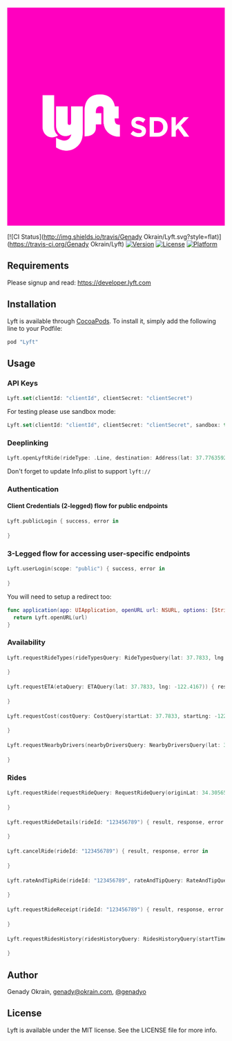 ![Lyft SDK](lyftsdk.png)

[![CI Status](http://img.shields.io/travis/Genady Okrain/Lyft.svg?style=flat)](https://travis-ci.org/Genady Okrain/Lyft)
[![Version](https://img.shields.io/cocoapods/v/Lyft.svg?style=flat)](http://cocoapods.org/pods/Lyft)
[![License](https://img.shields.io/cocoapods/l/Lyft.svg?style=flat)](http://cocoapods.org/pods/Lyft)
[![Platform](https://img.shields.io/cocoapods/p/Lyft.svg?style=flat)](http://cocoapods.org/pods/Lyft)
## Requirements
Please signup and read: https://developer.lyft.com

## Installation

Lyft is available through [CocoaPods](http://cocoapods.org). To install
it, simply add the following line to your Podfile:

```ruby
pod "Lyft"
```

## Usage
### API Keys
```swift
Lyft.set(clientId: "clientId", clientSecret: "clientSecret")
```
For testing please use sandbox mode:
```swift
Lyft.set(clientId: "clientId", clientSecret: "clientSecret", sandbox: true)
```

### Deeplinking
```swift
Lyft.openLyftRide(rideType: .Line, destination: Address(lat: 37.7763592, lng: -122.4242038))
```
Don't forget to update Info.plist to support `lyft://`

### Authentication
#### Client Credentials (2-legged) flow for public endpoints
```swift
Lyft.publicLogin { success, error in

}
```

### 3-Legged flow for accessing user-specific endpoints
```swift
Lyft.userLogin(scope: "public") { success, error in

}
```

You will need to setup a redirect too:
```swift
func application(app: UIApplication, openURL url: NSURL, options: [String : AnyObject]) -> Bool {
  return Lyft.openURL(url)
}
```

### Availability
```swift
Lyft.requestRideTypes(rideTypesQuery: RideTypesQuery(lat: 37.7833, lng: -122.4167)) { result, response, error in

}

Lyft.requestETA(etaQuery: ETAQuery(lat: 37.7833, lng: -122.4167)) { result, response, error in

}

Lyft.requestCost(costQuery: CostQuery(startLat: 37.7833, startLng: -122.4167, endLat: 37.7972, endLng: -122.4533)) { result, response, error in

}

Lyft.requestNearbyDrivers(nearbyDriversQuery: NearbyDriversQuery(lat: 37.7789, lng: -122.45690)) { result, response, error in

}
```

### Rides
```swift 
Lyft.requestRide(requestRideQuery: RequestRideQuery(originLat: 34.305658, originLng: -118.8893667, originAddress: "123 Main St, Anytown, CA", destinationLat: 36.9442175, destinationLng: -123.8679133, destinationAddress: "123 Main St, Anytown, CA", rideType: .Lyft)) { result, response, error in

}

Lyft.requestRideDetails(rideId: "123456789") { result, response, error in

}

Lyft.cancelRide(rideId: "123456789") { result, response, error in

}

Lyft.rateAndTipRide(rideId: "123456789", rateAndTipQuery: RateAndTipQuery(rating: 5, tipAmount: 100, tipCurrency: "USA", feedback: "great ride!")  { result, response, error in

}

Lyft.requestRideReceipt(rideId: "123456789") { result, response, error in

}

Lyft.requestRidesHistory(ridesHistoryQuery: RidesHistoryQuery(startTime: "2015-12-01T21:04:22Z", endTime: "2015-12-04T21:04:22Z", limit: "10")) { result, response, error in

}
```

## Author

Genady Okrain, genady@okrain.com, [@genadyo](https://twitter.com/genadyo)

## License

Lyft is available under the MIT license. See the LICENSE file for more info.
